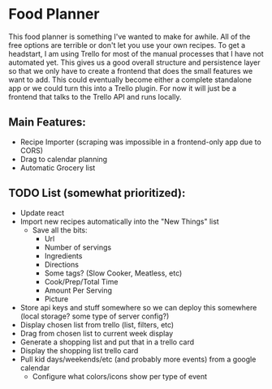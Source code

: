 # Food Planner

This food planner is something I've wanted to make for awhile. All of the free options are terrible or don't let you use your own recipes. To get a headstart, I am using Trello for most of the manual processes that I have not automated yet. This gives us a good overall structure and persistence layer so that we only have to create a frontend that does the small features we want to add. This could eventually become either a complete standalone app or we could turn this into a Trello plugin. For now it will just be a frontend that talks to the Trello API and runs locally.

## Main Features:
- Recipe Importer (scraping was impossible in a frontend-only app due to CORS)
- Drag to calendar planning
- Automatic Grocery list


## TODO List (somewhat prioritized):

* Update react
* Import new recipes automatically into the "New Things" list
  * Save all the bits:
    * Url
    * Number of servings
    * Ingredients
    * Directions
    * Some tags? (Slow Cooker, Meatless, etc)
    * Cook/Prep/Total Time
    * Amount Per Serving
    * Picture
* Store api keys and stuff somewhere so we can deploy this somewhere (local storage? some type of server config?)
* Display chosen list from trello (list, filters, etc)
* Drag from chosen list to current week display
* Generate a shopping list and put that in a trello card
* Display the shopping list trello card
* Pull kid days/weekends/etc (and probably more events) from a google calendar
  * Configure what colors/icons show per type of event
